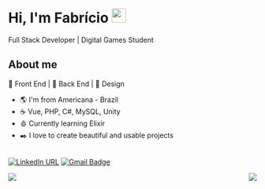 # Hi, I'm Fabrício <img src="https://github.com/TheDudeThatCode/TheDudeThatCode/blob/master/Assets/Hi.gif" width="29px">
Full Stack Developer | Digital Games Student
<!--<p><img src="https://komarev.com/ghpvc/?username=pferreirafabricio&color=grey&style=flat-square"></p>-->

## About me 

:black_heart: Front End | :black_heart: Back End | :black_heart: Design

- :earth_americas: I'm from Americana - Brazil
- :coffee: Vue, PHP, C#, MySQL, Unity
- :drop_of_blood:	Currently learning Elixir
- :black_nib: I love to create beautiful and usable projects

<br/>[![LinkedIn URL](https://img.shields.io/twitter/url?color=2B2B2B&labelColor=2b2b2b&label=connect&logo=linkedin&logoColor=%ffffff&style=flat-square&url=https://www.linkedin.com/in/pferreirafabricio/)](https://www.linkedin.com/in/pferreirafabricio/)
[![Gmail Badge](https://img.shields.io/badge/-pferreirafabricio@gmail.com-2b2b2b?style=flat-square&logo=Gmail&logoColor=white&link=mailto:pferreirafabricio@gmail.com)](mailto:pferreirafabricio@gmail.com)

<img align="left" src="https://github-readme-stats.vercel.app/api?username=pferreirafabricio&count_private=true&show_icons=true&theme=dark" />

<img align="right" src="https://github-readme-stats.vercel.app/api/top-langs/?username=pferreirafabricio&langs_count=9&hide=hlsl,shaderlab&theme=dark" />
